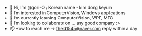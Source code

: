 - 👋 Hi, I’m @gori-O / Korean name - kim dong keyum
- 👀 I’m interested in ComputerVision, Windows applications
- 🌱 I’m currently learning ComputerVision, WPF, MFC
- 💞️ I’m looking to collaborate on ... any good company :>
- 📫 How to reach me -> fheld1545@naver.com   reply within a day
<!---
gori-O/gori-O is a ✨ special ✨ repository because its `README.md` (this file) appears on your GitHub profile.
You can click the Preview link to take a look at your changes.
--->
